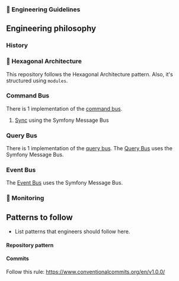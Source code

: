 ### 🤖 Engineering Guidelines

## Engineering philosophy

### History

### 🎯 Hexagonal Architecture

This repository follows the Hexagonal Architecture pattern. Also, it's structured using `modules`.

### Command Bus
There is 1 implementation of the [command bus](../src/Shared/Domain/Bus/Command/CommandBus.php).
1. [Sync](../src/Shared/Infrastructure/Bus/Command/InMemorySymfonyCommandBus.php) using the Symfony Message Bus

### Query Bus
There is 1 implementation of the [query bus](../src/Shared/Domain/Bus/Query/QueryBus.php).
The [Query Bus](../src/Shared/Infrastructure/Bus/Query/InMemorySymfonyQueryBus.php) uses the Symfony Message Bus.

### Event Bus
The [Event Bus](../src/Shared/Infrastructure/Bus/Event/InMemory/InMemorySymfonyEventBus.php) uses the Symfony Message Bus.

### 📱 Monitoring

## Patterns to follow

- List patterns that engineers should follow here.

#### Repository pattern

#### Commits

Follow this rule: https://www.conventionalcommits.org/en/v1.0.0/